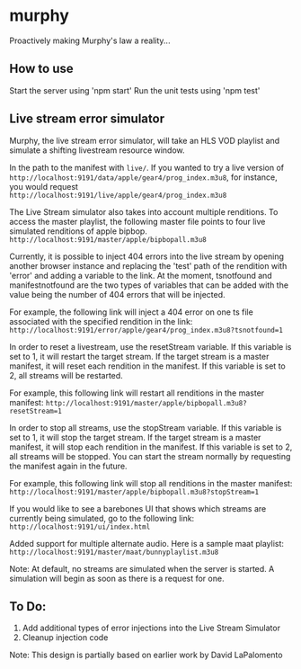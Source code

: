# murphy
Proactively making Murphy's law a reality...

## How to use
Start the server using 'npm start'
Run the unit tests using 'npm test'

## Live stream error simulator
Murphy, the live stream error simulator, will take an HLS VOD playlist and simulate a 
shifting livestream resource window.  

In the path to the manifest with `live/`. If you wanted to try a live version of `http://localhost:9191/data/apple/gear4/prog_index.m3u8`,
for instance, you would request `http://localhost:9191/live/apple/gear4/prog_index.m3u8`

The Live Stream simulator also takes into account multiple renditions. To access the master playlist, the following master file points to four 
live simulated renditions of apple bipbop. `http://localhost:9191/master/apple/bipbopall.m3u8`

Currently, it is possible to inject 404 errors into the live stream by opening another browser instance and replacing the 'test' path of the 
rendition with 'error' and adding a variable to the link.  At the moment, tsnotfound and manifestnotfound are the two types of variables that can
be added with the value being the number of 404 errors that will be injected. 
 
For example, the following link will inject a 404 error on one ts file associated with the specified rendition in the link:
`http://localhost:9191/error/apple/gear4/prog_index.m3u8?tsnotfound=1`

In order to reset a livestream, use the resetStream variable.  If this variable is set to 1, it will restart the target stream.
If the target stream is a master manifest, it will reset each rendition in the manifest.  If this variable is set to 2,
all streams will be restarted.

For example, this following link will restart all renditions in the master manifest:
`http://localhost:9191/master/apple/bipbopall.m3u8?resetStream=1`

In order to stop all streams, use the stopStream variable. If this variable is set to 1, it will stop the target stream.
If the target stream is a master manifest, it will stop each rendition in the manifest.  If this variable is set to 2,
all streams will be stopped.  You can start the stream normally by requesting the manifest again in the future.

For example, this following link will stop all renditions in the master manifest:
`http://localhost:9191/master/apple/bipbopall.m3u8?stopStream=1`

If you would like to see a barebones UI that shows which streams are currently being simulated, go to the following link: 
`http://localhost:9191/ui/index.html`

Added support for multiple alternate audio.  Here is a sample maat playlist:
`http://localhost:9191/master/maat/bunnyplaylist.m3u8`

Note: At default, no streams are simulated when the server is started.  A simulation will begin as soon as there is a request for one.

## To Do:
1. Add additional types of error injections into the Live Stream Simulator
2. Cleanup injection code


Note: This design is partially based on earlier work by David LaPalomento

